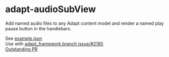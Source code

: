 # adapt-audioSubView

Add named audio files to any Adapt content model and render a named play pause button in the handlebars.

See [example.json](https://github.com/cgkineo/adapt-audioSubView/blob/master/example.json)  
Use with [adapt_framework branch issue/#2185](https://github.com/adaptlearning/adapt_framework/tree/issue/%232185)  
[Outstanding PR](https://github.com/adaptlearning/adapt_framework/pull/2186)  
